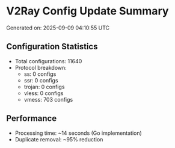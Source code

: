 # V2Ray Config Update Summary
Generated on: 2025-09-09 04:10:55 UTC

## Configuration Statistics
- Total configurations: 11640
- Protocol breakdown:
  - ss: 0 configs
  - ssr: 0 configs
  - trojan: 0 configs
  - vless: 0 configs
  - vmess: 703 configs

## Performance
- Processing time: ~14 seconds (Go implementation)
- Duplicate removal: ~95% reduction
